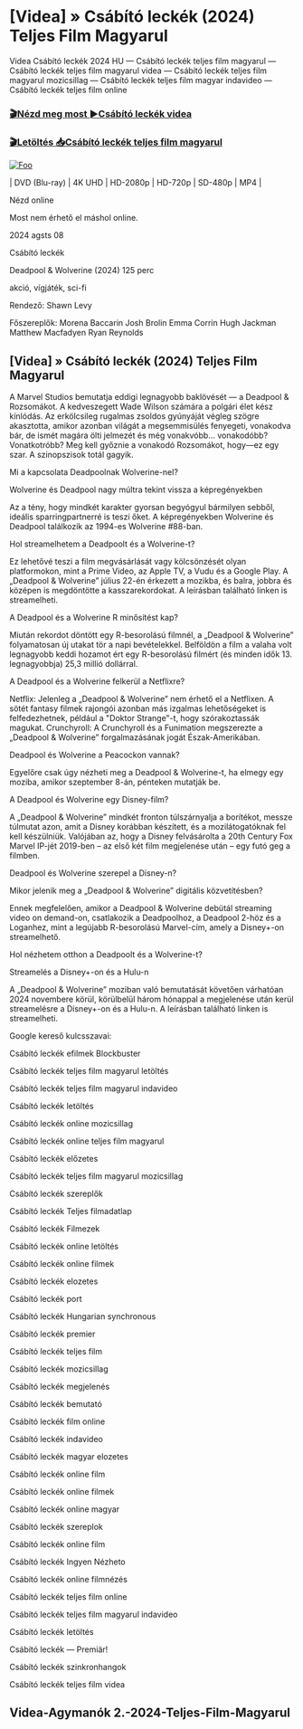 <h1 tabindex="-1" class="heading-element" dir="auto">[Videa] » Csábító leckék (2024) Teljes Film Magyarul </h1>

Videa Csábító leckék 2024 HU — Csábító leckék teljes film magyarul — Csábító leckék teljes film magyarul videa — Csábító leckék teljes film magyarul mozicsillag — Csábító leckék teljes film magyar indavideo — Csábító leckék teljes film online

<h3><a href="https://dmov.fun/movie/1026436/miller-s-girl-gityub" rel="nofollow">🎬Nézd meg most ►Csábító leckék videa</a></h3>

<h3><a href="https://dmov.fun/movie/1026436/miller-s-girl-gityub" rel="nofollow">🎬Letöltés 📥Csábító leckék teljes film magyarul</a></h3>

<a href="https://dmov.fun/movie/1026436/miller-s-girl-gityub" rel="nofollow"><img src="https://camo.githubusercontent.com/917e6ed5c302499242165dcc02bdbce85c075fd21b35918eb9c0b771855261b8/68747470733a2f2f7374617469632e7769787374617469632e636f6d2f6d656469612f6232343966395f61646163386637306662336634356238383639313639366337376465313866337e6d76322e676966" alt="Foo" style="max-width: 100%;"></a>


| DVD (Blu-ray) | 4K UHD | HD-2080p | HD-720p | SD-480p | MP4 |

Nézd online

Most nem érhető el máshol online.

2024 agsts 08

Csábító leckék

Deadpool & Wolverine (2024) 125 perc

akció, vígjáték, sci-fi

Rendező: Shawn Levy

Főszereplők: Morena Baccarin Josh Brolin Emma Corrin Hugh Jackman Matthew Macfadyen Ryan Reynolds

## [Videa] » Csábító leckék (2024) Teljes Film Magyarul

A Marvel Studios bemutatja eddigi legnagyobb baklövését — a Deadpool & Rozsomákot. A kedveszegett Wade Wilson számára a polgári élet kész kínlódás. Az erkölcsileg rugalmas zsoldos gyúnyáját végleg szögre akasztotta, amikor azonban világát a megsemmisülés fenyegeti, vonakodva bár, de ismét magára ölti jelmezét és még vonakvóbb... vonakodóbb? Vonatkotróbb? Meg kell győznie a vonakodó Rozsomákot, hogy—ez egy szar. A szinopszisok totál gagyik.

Mi a kapcsolata Deadpoolnak Wolverine-nel?

Wolverine és Deadpool nagy múltra tekint vissza a képregényekben

Az a tény, hogy mindkét karakter gyorsan begyógyul bármilyen sebből, ideális sparringpartnerré is teszi őket. A képregényekben Wolverine és Deadpool találkozik az 1994-es Wolverine #88-ban.

Hol streamelhetem a Deadpoolt és a Wolverine-t?

Ez lehetővé teszi a film megvásárlását vagy kölcsönzését olyan platformokon, mint a Prime Video, az Apple TV, a Vudu és a Google Play. A „Deadpool & Wolverine” július 22-én érkezett a mozikba, és balra, jobbra és középen is megdöntötte a kasszarekordokat. A leírásban található linken is streamelheti.

A Deadpool és a Wolverine R minősítést kap?

Miután rekordot döntött egy R-besorolású filmnél, a „Deadpool & Wolverine” folyamatosan új utakat tör a napi bevételekkel. Belföldön a film a valaha volt legnagyobb keddi hozamot ért egy R-besorolású filmért (és minden idők 13. legnagyobbja) 25,3 millió dollárral.

A Deadpool és a Wolverine felkerül a Netflixre?

Netflix: Jelenleg a „Deadpool & Wolverine” nem érhető el a Netflixen. A sötét fantasy filmek rajongói azonban más izgalmas lehetőségeket is felfedezhetnek, például a "Doktor Strange"-t, hogy szórakoztassák magukat. Crunchyroll: A Crunchyroll és a Funimation megszerezte a „Deadpool & Wolverine” forgalmazásának jogát Észak-Amerikában.

Deadpool és Wolverine a Peacockon vannak?

Egyelőre csak úgy nézheti meg a Deadpool & Wolverine-t, ha elmegy egy moziba, amikor szeptember 8-án, pénteken mutatják be.

A Deadpool és Wolverine egy Disney-film?

A „Deadpool & Wolverine” mindkét fronton túlszárnyalja a borítékot, messze túlmutat azon, amit a Disney korábban készített, és a mozilátogatóknak fel kell készülniük. Valójában az, hogy a Disney felvásárolta a 20th Century Fox Marvel IP-jét 2019-ben – az első két film megjelenése után – egy futó geg a filmben.

Deadpool és Wolverine szerepel a Disney-n?

Mikor jelenik meg a „Deadpool & Wolverine” digitális közvetítésben?

Ennek megfelelően, amikor a Deadpool & Wolverine debütál streaming video on demand-on, csatlakozik a Deadpoolhoz, a Deadpool 2-höz és a Loganhez, mint a legújabb R-besorolású Marvel-cím, amely a Disney+-on streamelhető.

Hol nézhetem otthon a Deadpoolt és a Wolverine-t?

Streamelés a Disney+-on és a Hulu-n

A „Deadpool & Wolverine” moziban való bemutatását követően várhatóan 2024 novembere körül, körülbelül három hónappal a megjelenése után kerül streamelésre a Disney+-on és a Hulu-n. A leírásban található linken is streamelheti.

Google kereső kulcsszavai:

Csábító leckék efilmek Blockbuster

Csábító leckék teljes film magyarul letöltés

Csábító leckék teljes film magyarul indavideo

Csábító leckék letöltés

Csábító leckék online mozicsillag

Csábító leckék online teljes film magyarul

Csábító leckék előzetes

Csábító leckék teljes film magyarul mozicsillag

Csábító leckék szereplők

Csábító leckék Teljes filmadatlap

Csábító leckék Filmezek

Csábító leckék online letöltés

Csábító leckék online filmek

Csábító leckék elozetes

Csábító leckék port

Csábító leckék Hungarian synchronous

Csábító leckék premier

Csábító leckék teljes film

Csábító leckék mozicsillag

Csábító leckék megjelenés

Csábító leckék bemutató

Csábító leckék film online

Csábító leckék indavideo

Csábító leckék magyar elozetes

Csábító leckék online film

Csábító leckék online filmek

Csábító leckék online magyar

Csábító leckék szereplok

Csábító leckék online film

Csábító leckék Ingyen Nézheto

Csábító leckék online filmnézés

Csábító leckék teljes film online

Csábító leckék teljes film magyarul indavideo

Csábító leckék letöltés

Csábító leckék — Premiär!

Csábító leckék szinkronhangok

Csábító leckék teljes film videa

## Videa-Agymanók 2.-2024-Teljes-Film-Magyarul
